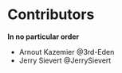 # Contributors

**In no particular order**

- Arnout Kazemier @3rd-Eden
- Jerry Sievert @JerrySievert
